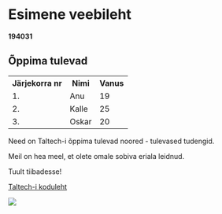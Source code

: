 
<!DOCTYPE html>
<html>
<head>
<h1>Esimene veebileht</h1>
</head>
<p>
<b>194031</b>
<p>
<body>
<h2>Õppima tulevad</h2>

<table>
    <tr>
        <th>Järjekorra nr</th>
        <th>Nimi</th>
        <th>Vanus</th>
    </tr>
    <tr>
        <td>1.</td>
        <td>Anu</td>
        <td>19</td>
    </tr>
    <tr>
        <td>2.</td>
        <td>Kalle</td>
        <td>25</td>
    </tr>
    <tr>
        <td>3.</td>
        <td>Oskar</td>
        <td>20</td>
    </tr>
</table>
<p>
Need on Taltech-i õppima tulevad noored - tulevased tudengid.
<p>
Meil on hea meel, et olete omale sobiva eriala leidnud.
<p>
Tuult tiibadesse!
<p>
<a href="https://taltech.ee">Taltech-i koduleht</a>
<p>
<img src="https://g.delfi.ee/images/pix/564x375/i23FOFCleIw/taltech-90643329.jpg">
